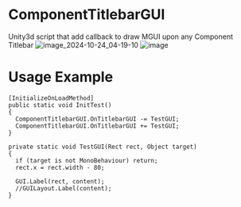 # ComponentTitlebarGUI
Unity3d script that add callback to draw MGUI upon any Component Titlebar
![image_2024-10-24_04-19-10](https://github.com/user-attachments/assets/76c0ca0e-75ea-40b6-bb56-6c5729a23b0b)
![image](https://github.com/user-attachments/assets/301a6d27-8bc5-4b67-8790-37d1046eeeac)

# Usage Example
```
[InitializeOnLoadMethod]
public static void InitTest()
{
  ComponentTitlebarGUI.OnTitlebarGUI -= TestGUI;
  ComponentTitlebarGUI.OnTitlebarGUI += TestGUI;
}

private static void TestGUI(Rect rect, Object target)
{
  if (target is not MonoBehaviour) return;
  rect.x = rect.width - 80;
  
  GUI.Label(rect, content);
  //GUILayout.Label(content);
}
```
